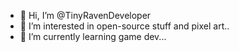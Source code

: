 - 👋 Hi, I’m @TinyRavenDeveloper
- 👀 I’m interested in open-source stuff and pixel art..
- 🌱 I’m currently learning game dev...

<!---
TinyRavenDeveloper/TinyRavenDeveloper is a ✨ special ✨ repository because its `README.md` (this file) appears on your GitHub profile.
You can click the Preview link to take a look at your changes.
--->
